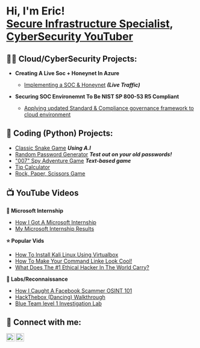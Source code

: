 <h1>Hi, I'm Eric! <br/> <a href="https://www.linkedin.com/in/eric-mcclellan-jr/">Secure Infrastructure Specialist</a>, <a href="https://www.youtube.com/@cyber_hawks"> CyberSecurity YouTuber</a></h1>

<h2>👨‍💻 Cloud/CyberSecurity Projects:</h2>

- <b> Creating A Live Soc + Honeynet In Azure </b>
  - [Implementing a SOC & Honeynet](https://github.com/EricMcclellan1/Cloud-Soc) <i><b>(Live Traffic)</b></i>
    
- <b> Securing SOC Environemnt To Be NIST SP 800-53 R5 Compliant </b>
  - [Applying updated Standard & Compliance governance framework to cloud environment](https://github.com/EricMcclellan1/NIST-Compliance/tree/main)
 

<h2>🤖 Coding (Python) Projects:</h2>

- [Classic Snake Game](https://github.com/EricMcclellan1/NIST-Compliance/tree/main) <b><i>Using A.I</b></i>
- [Random Password Generator](https://github.com/EricMcclellan1/NIST-Compliance/tree/main) <i><b>Test out on your old passwords!</i></b>
- ["007" Spy Adventure Game](https://github.com/EricMcclellan1/NIST-Compliance/tree/main) <b><i>Text-based game</i></b>
- [Tip Calculator](https://github.com/EricMcclellan1/NIST-Compliance/tree/main)
- [Rock, Paper, Scissors Game](https://github.com/EricMcclellan1/NIST-Compliance/tree/main)



<h2>📺 YouTube Videos</h2>

 <b> 👔 Microsoft Internship </b> <br/>

- [How I Got A Microsoft Internship](https://www.youtube.com/watch?v=PAjTJ02IkDY)
- [My Microsoft Internship Results](https://www.youtube.com/watch?v=LWTZpaaHpyY)

 <b> ⭐ Popular Vids </b> <br/>
- [How To Install Kali Linux Using Virtualbox](https://www.youtube.com/watch?v=iqTm5TgO-Nw)
- [How To Make Your Command Linke Look Cool!](https://www.youtube.com/watch?v=6sBl6YtUuGU)
- [What Does The #1 Ethical Hacker In The World Carry?](https://www.youtube.com/watch?v=dcC1Oq-4rHw)

 <b> 🔎 Labs/Reconnaissance </b> <br/>



- [How I Caught A Facebook Scammer OSINT 101](https://www.youtube.com/watch?v=FpCahM50hlM)
- [HackThebox (Dancing) Walkthrough](https://www.youtube.com/watch?v=5hKuY3Yvfj0)
- [Blue Team level 1 Investigation Lab](https://www.youtube.com/watch?v=3FwH033NJxg)



<h2> 🤳 Connect with me:</h2>

[<img align="left" alt="JoshMadakor | YouTube" width="22px" src="https://cdn.jsdelivr.net/npm/simple-icons@v3/icons/youtube.svg" />][youtube]
[<img align="left" alt="JoshMadakor | LinkedIn" width="22px" src="https://cdn.jsdelivr.net/npm/simple-icons@v3/icons/linkedin.svg" />][linkedin]


[youtube]: https://www.youtube.com/@cyber_hawks
[linkedin]: https://www.linkedin.com/in/eric-mcclellan-jr/

<!--


Here are some ideas to get you started:

- 🔭 I’m currently working on ...
- 🌱 I’m currently learning ...
- 👯 I’m looking to collaborate on ...
- 🤔 I’m looking for help with ...
- 💬 Ask me about ...
- 📫 How to reach me: ...
- 😄 Pronouns: ...
- ⚡ Fun fact: ...

[<img align="left" alt="JoshMadakor | YouTube" width="22px" src="https://cdn.jsdelivr.net/npm/simple-icons@v3/icons/youtube.svg" />][youtube]
[<img align="left" alt="JoshMadakor | Twitter" width="22px" src="https://cdn.jsdelivr.net/npm/simple-icons@v3/icons/twitter.svg" />][twitter]
[<img align="left" alt="JoshMadakor | LinkedIn" width="22px" src="https://cdn.jsdelivr.net/npm/simple-icons@v3/icons/linkedin.svg" />][linkedin]
[<img align="left" alt="JoshMadakor | Instagram" width="22px" src="https://cdn.jsdelivr.net/npm/simple-icons@v3/icons/instagram.svg" />][instagram]


[twitter]: https://twitter.com/joshmadakor
[youtube]: https://www.youtube.com/@cyber_hawks
[instagram]: https://www.instagram.com/joshmadakor/
[linkedin]: https://www.linkedin.com/in/eric-mcclellan-jr/


-->
